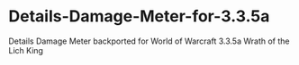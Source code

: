 # Details-Damage-Meter-for-3.3.5a
Details Damage Meter backported for World of Warcraft 3.3.5a Wrath of the Lich King
